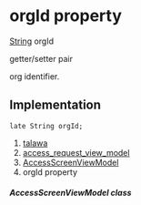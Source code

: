 
<div>

# orgId property

</div>


[String](https://api.flutter.dev/flutter/dart-core/String-class.html)
orgId


getter/setter pair




org identifier.



## Implementation

``` language-dart
late String orgId;
```







1.  [talawa](../../index.md)
2.  [access_request_view_model](../../view_model_access_request_view_model/)
3.  [AccessScreenViewModel](../../view_model_access_request_view_model/AccessScreenViewModel-class.md)
4.  orgId property

##### AccessScreenViewModel class








